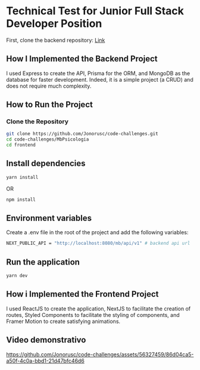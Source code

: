 # Technical Test for Junior Full Stack Developer Position

First, clone the backend repository:
[Link](https://github.com/Jonorusc/code-challenges/tree/desafio-joaolucas/MbPsicologia/backend)

## How I Implemented the Backend Project

I used Express to create the API, Prisma for the ORM, and MongoDB as the database for faster development. Indeed, it is a simple project (a CRUD) and does not require much complexity.

## How to Run the Project

### Clone the Repository

```bash
git clone https://github.com/Jonorusc/code-challenges.git
cd code-challenges/MbPsicologia
cd frontend
```

## Install dependencies

```bash
yarn install
```

OR

```bash
npm install
```

## Environment variables

Create a .env file in the root of the project and add the following variables:

```bash
NEXT_PUBLIC_API = "http://localhost:8080/mb/api/v1" # backend api url
```

## Run the application

```bash
yarn dev
```

## How i Implemented the Frontend Project

I used ReactJS to create the application, NextJS to facilitate the creation of routes, Styled Components to facilitate the styling of components, and Framer Motion to create satisfying animations.

## Video demonstrativo

https://github.com/Jonorusc/code-challenges/assets/56327459/86d04ca5-a50f-4c0a-bbd1-21d47bfc46d6

